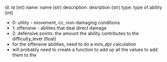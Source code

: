 id: id (int)
name: name (str)
description: desription (str)
type: type of ability (int)
- 0: utility - movement, cc, non-damaging conditions
- 1: offensive - abilites that deal direct damage
- 2: defensive
points: the amount the ability contributes to the difficulty_level (float)
- for the offensive abilities, need to do a mini_dpr calculation
- will probably need to create a function to add up all the values to add them to the 
